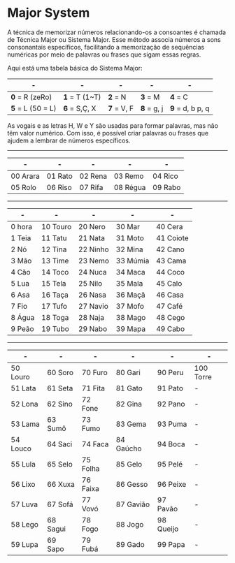 # Major System
A técnica de memorizar números relacionando-os a consoantes é chamada de Técnica Major 
ou Sistema Major. Esse método associa números a sons consonantais específicos, facilitando 
a memorização de sequências numéricas por meio de palavras ou frases que sigam essas regras.  

Aqui está uma tabela básica do Sistema Major:

  | -                | -             | -        | -        | -             | 
  | -                | -             | -        | -        | -             | 
  | **0** = R (zeRo)     | **1** = T (1~T)   | **2** = N    | **3** = M    | **4** = C         | 
  | **5** = L (50 = L)   | **6** = S,Ç, X    | **7** = V, F | **8** = g, j | **9** = d, b p, q | 

As vogais e as letras H, W e Y são usadas para formar palavras, mas não têm valor numérico. 
Com isso, é possível criar palavras ou frases que ajudem a lembrar de números específicos.

---
 | -        | -       | -       | -        | -       | 
 | -        | -       | -       | -        | -       | 
 | 00 Arara | 01 Rato | 02 Rena | 03 Remo  | 04 Rico | 
 | 05 Rolo  | 06 Riso | 07 Rifa | 08 Régua | 09 Rabo | 

---
  | -       | -        | -        | -        | -         | 
  | -       | -        | -        | -        | -         | 
  | 0 hora  | 10 Touro | 20 Nero  | 30 Mar   | 40 Cera   |
  | 1 Teia  | 11 Tatu  | 21 Nata  | 31 Moto  | 41 Coiote | 
  | 2 Nó    | 12 Tina  | 22 Ninho | 32 Mina  | 42 Cano   |
  | 3 Mão   | 13 Time  | 23 Nemo  | 33 Múmia | 43 Cama   |
  | 4 Cão   | 14 Toco  | 24 Nuca  | 34 Maca  | 44 Coco   |
  | 5 Lua   | 15 Tela  | 25 Nilo  | 35 Mala  | 45 Calo   | 
  | 6 Asa   | 16 Taça  | 26 Nasa  | 36 Maçã  | 46 Casa   | 
  | 7 Fio   | 17 Tufo  | 27 Navio | 37 Mofo  | 47 Café   | 
  | 8 Água  | 18 Toga  | 28 Naja  | 38 Mago  | 48 Cego   |
  | 9 Peão  | 19 Tubo  | 29 Nabo  | 39 Mapa  | 49 Cabo   |

---
 | -        | -        | -        | -         | -         | -         | 
 | -        | -        | -        | -         | -         | -         | 
 | 50 Louro | 60 Soro  | 70 Furo  | 80 Gari   | 90 Peru   | 100 Torre | 
 | 51 Lata  | 61 Seta  | 71 Fita  | 81 Gato   | 91 Pato   | -         | 
 | 52 Lona  | 62 Sino  | 72 Fone  | 82 Gina   | 92 Pano   | -         | 
 | 53 Lama  | 63 Sumô  | 73 Fumo  | 83 Gema   | 93 Puma   | -         | 
 | 54 Louco | 64 Saci  | 74 Faca  | 84 Gaúcho | 94 Boca   | -         |
 | 55 Lula  | 65 Selo  | 75 Folha | 85 Gelo   | 95 Pelé   | -         | 
 | 56 Lixo  | 66 Xuxa  | 76 Faixa | 86 Gesso  | 96 Peixe  | -         | 
 | 57 Luva  | 67 Sofá  | 77 Vovó  | 87 Gavião | 97 Pavão  | -         | 
 | 58 Lego  | 68 Sagui | 78 Fogo  | 88 Jogo   | 98 Queijo | -         | 
 | 59 Lupa  | 69 Sapo  | 79 Fubá  | 89 Gado   | 99 Papa   | -         | 


